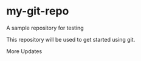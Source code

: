 my-git-repo
===========

A sample repository for testing

This repository will be used to get started using git.

More Updates

